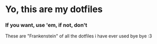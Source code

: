 # Yo, this are my dotfiles #
### If you want, use 'em, if not, don't ###
These are "Frankenstein" of all the dotfiles i have ever used
bye bye :3